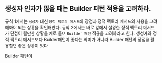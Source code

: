 ## 생성자 인자가 많을 때는 Builder 패턴 적용을 고려하라.

규칙 1에서는 `생성자` 대신 `정적 팩토리 메서드`의 장점과 정적 팩토리 메서드의 사용을 고려해봐야 되는 상황을 확인해봤다.
규칙 2에서는 바로 앞에서 설명한 정적 팩토리 메서드가 단점이 될만한 상황을 예로 들며 `Builder 패턴` 적용을 고려하라고 한다.
생성자와 정적 팩토리 메서드보다 Builder패턴이 좋다는 의미가 아니라 Builder 패턴의 장점을 활용할면 좋은 상황이 있다.

Builder 패턴이 
